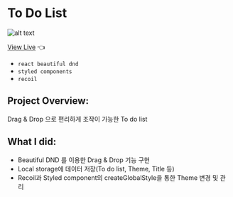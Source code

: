 # To Do List

![alt text](https://res.cloudinary.com/dx06ztif0/image/upload/v1679443820/Screen_Recording_2023-03-22_at_9.05.09_rkdkbv.gif)

[View Live](https://the-new-kim.github.io/to-do-list/) 👈

- `react beautiful dnd`
- `styled components`
- `recoil`

## Project Overview:

Drag & Drop 으로 편리하게 조작이 가능한 To do list

## What I did:

- Beautiful DND 를 이용한 Drag & Drop 기능 구현
- Local storage에 데이터 저장(To do list, Theme, Title 등)
- Recoil과 Styled component의 createGlobalStyle을 통한 Theme 변경 및 관리
